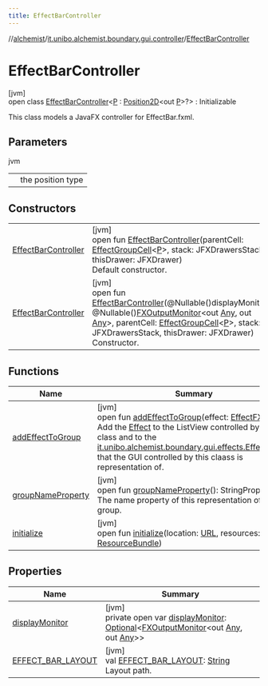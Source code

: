 ```yaml
---
title: EffectBarController
---
```

//[alchemist](../../../index.html)/[it.unibo.alchemist.boundary.gui.controller](../index.html)/[EffectBarController](index.html)



# EffectBarController



[jvm]\
open class [EffectBarController](index.html)<[P](index.html) : [Position2D](../../it.unibo.alchemist.model.interfaces/-position2-d/index.html)<out [P](../../it.unibo.alchemist.boundary.interfaces/-draw-command/index.html)>?> : Initializable

This class models a JavaFX controller for EffectBar.fxml.



## Parameters


jvm

| | |
|---|---|
| <P> | the position type |



## Constructors


| | |
|---|---|
| [EffectBarController](-effect-bar-controller.html) | [jvm]<br>open fun [EffectBarController](-effect-bar-controller.html)(parentCell: [EffectGroupCell](../../it.unibo.alchemist.boundary.gui.view.cells/-effect-group-cell/index.html)<[P](../../it.unibo.alchemist.boundary.interfaces/-draw-command/index.html)>, stack: JFXDrawersStack, thisDrawer: JFXDrawer)<br>Default constructor. |
| [EffectBarController](-effect-bar-controller.html) | [jvm]<br>open fun [EffectBarController](-effect-bar-controller.html)(@Nullable()displayMonitor: @Nullable()[FXOutputMonitor](../../it.unibo.alchemist.boundary.interfaces/-f-x-output-monitor/index.html)<out [Any](https://kotlinlang.org/api/latest/jvm/stdlib/kotlin/-any/index.html), out [Any](https://kotlinlang.org/api/latest/jvm/stdlib/kotlin/-any/index.html)>, parentCell: [EffectGroupCell](../../it.unibo.alchemist.boundary.gui.view.cells/-effect-group-cell/index.html)<[P](../../it.unibo.alchemist.boundary.interfaces/-draw-command/index.html)>, stack: JFXDrawersStack, thisDrawer: JFXDrawer)<br>Constructor. |


## Functions


| Name | Summary |
|---|---|
| [addEffectToGroup](add-effect-to-group.html) | [jvm]<br>open fun [addEffectToGroup](add-effect-to-group.html)(effect: [EffectFX](../../it.unibo.alchemist.boundary.gui.effects/-effect-f-x/index.html)<[P](../../it.unibo.alchemist.boundary.interfaces/-draw-command/index.html)>)<br>Add the [Effect](../../it.unibo.alchemist.boundary.gui.effects/-effect-f-x/index.html) to the ListView controlled by this class and to the [it.unibo.alchemist.boundary.gui.effects.EffectGroup](../../it.unibo.alchemist.boundary.gui.effects/-effect-group/index.html) that the GUI controlled by this claass is representation of. |
| [groupNameProperty](group-name-property.html) | [jvm]<br>open fun [groupNameProperty](group-name-property.html)(): StringProperty<br>The name property of this representation of the group. |
| [initialize](initialize.html) | [jvm]<br>open fun [initialize](initialize.html)(location: [URL](https://docs.oracle.com/javase/8/docs/api/java/net/URL.html), resources: [ResourceBundle](https://docs.oracle.com/javase/8/docs/api/java/util/ResourceBundle.html)) |


## Properties


| Name | Summary |
|---|---|
| [displayMonitor](display-monitor.html) | [jvm]<br>private open var [displayMonitor](display-monitor.html): [Optional](https://docs.oracle.com/javase/8/docs/api/java/util/Optional.html)<[FXOutputMonitor](../../it.unibo.alchemist.boundary.interfaces/-f-x-output-monitor/index.html)<out [Any](https://kotlinlang.org/api/latest/jvm/stdlib/kotlin/-any/index.html), out [Any](https://kotlinlang.org/api/latest/jvm/stdlib/kotlin/-any/index.html)>> |
| [EFFECT_BAR_LAYOUT](-e-f-f-e-c-t_-b-a-r_-l-a-y-o-u-t.html) | [jvm]<br>val [EFFECT_BAR_LAYOUT](-e-f-f-e-c-t_-b-a-r_-l-a-y-o-u-t.html): [String](https://docs.oracle.com/javase/8/docs/api/java/lang/String.html)<br>Layout path. |


